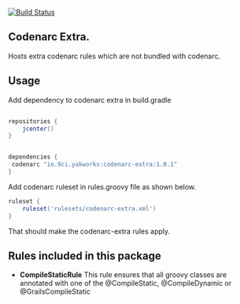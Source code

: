 [![Build Status](https://travis-ci.org/yakworks/codenarc-extra.svg?branch=master)](https://travis-ci.org/yakworks/codenarc-extra)

Codenarc Extra.
----

Hosts extra codenarc rules which are not bundled with codenarc.

Usage
---

Add dependency to codenarc extra in build.gradle

```groovy

repositories {
    jcenter()
}


dependencies {
 codenarc "io.9ci.yakworks:codenarc-extra:1.0.1"
}


```

Add codenarc ruleset in rules.groovy file as shown below.

```groovy
ruleset {
    ruleset('rulesets/codenarc-extra.xml')
}
```

That should make the codenarc-extra rules apply.

Rules included in this package
----


- **CompileStaticRule** This rule ensures that all groovy classes are annotated with one of the @CompileStatic, @CompileDynamic or @GrailsCompileStatic



